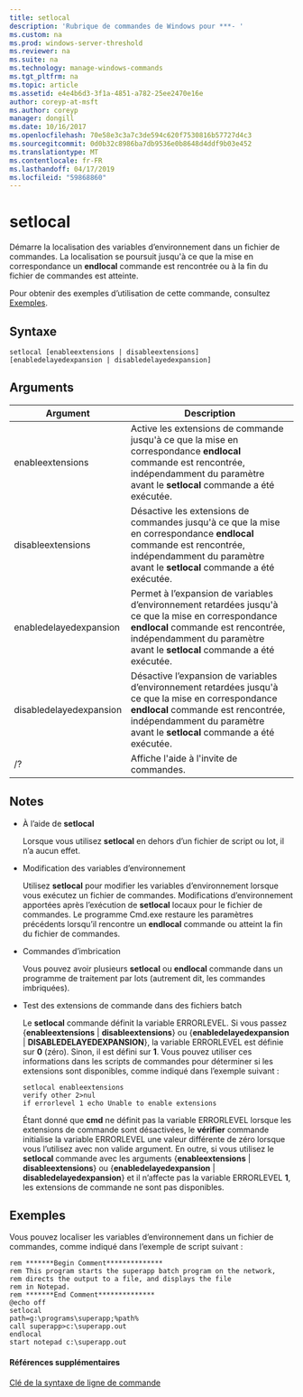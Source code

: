 ```yaml
---
title: setlocal
description: 'Rubrique de commandes de Windows pour ***- '
ms.custom: na
ms.prod: windows-server-threshold
ms.reviewer: na
ms.suite: na
ms.technology: manage-windows-commands
ms.tgt_pltfrm: na
ms.topic: article
ms.assetid: e4e4b6d3-3f1a-4851-a782-25ee2470e16e
author: coreyp-at-msft
ms.author: coreyp
manager: dongill
ms.date: 10/16/2017
ms.openlocfilehash: 70e58e3c3a7c3de594c620f7530816b57727d4c3
ms.sourcegitcommit: 0d0b32c8986ba7db9536e0b8648d4ddf9b03e452
ms.translationtype: MT
ms.contentlocale: fr-FR
ms.lasthandoff: 04/17/2019
ms.locfileid: "59868860"
---
```

# <a name="setlocal"></a>setlocal



Démarre la localisation des variables d’environnement dans un fichier de commandes. La localisation se poursuit jusqu'à ce que la mise en correspondance un **endlocal** commande est rencontrée ou à la fin du fichier de commandes est atteinte.

Pour obtenir des exemples d’utilisation de cette commande, consultez [Exemples](#BKMK_examples).

## <a name="syntax"></a>Syntaxe

```
setlocal [enableextensions | disableextensions] [enabledelayedexpansion | disabledelayedexpansion]
```

## <a name="arguments"></a>Arguments

|Argument|Description|
|--------|-----------|
|enableextensions|Active les extensions de commande jusqu'à ce que la mise en correspondance **endlocal** commande est rencontrée, indépendamment du paramètre avant le **setlocal** commande a été exécutée.|
|disableextensions|Désactive les extensions de commandes jusqu'à ce que la mise en correspondance **endlocal** commande est rencontrée, indépendamment du paramètre avant le **setlocal** commande a été exécutée.|
|enabledelayedexpansion|Permet à l’expansion de variables d’environnement retardées jusqu'à ce que la mise en correspondance **endlocal** commande est rencontrée, indépendamment du paramètre avant le **setlocal** commande a été exécutée.|
|disabledelayedexpansion|Désactive l’expansion de variables d’environnement retardées jusqu'à ce que la mise en correspondance **endlocal** commande est rencontrée, indépendamment du paramètre avant le **setlocal** commande a été exécutée.|
|/?|Affiche l'aide à l'invite de commandes.|

## <a name="remarks"></a>Notes

-   À l’aide de **setlocal**

    Lorsque vous utilisez **setlocal** en dehors d’un fichier de script ou lot, il n’a aucun effet.
-   Modification des variables d’environnement

    Utilisez **setlocal** pour modifier les variables d’environnement lorsque vous exécutez un fichier de commandes. Modifications d’environnement apportées après l’exécution de **setlocal** locaux pour le fichier de commandes. Le programme Cmd.exe restaure les paramètres précédents lorsqu’il rencontre un **endlocal** commande ou atteint la fin du fichier de commandes.
-   Commandes d’imbrication

    Vous pouvez avoir plusieurs **setlocal** ou **endlocal** commande dans un programme de traitement par lots (autrement dit, les commandes imbriquées).
-   Test des extensions de commande dans des fichiers batch

    Le **setlocal** commande définit la variable ERRORLEVEL. Si vous passez {**enableextensions** | **disableextensions**} ou {**enabledelayedexpansion**  |   **DISABLEDELAYEDEXPANSION**}, la variable ERRORLEVEL est définie sur **0** (zéro). Sinon, il est défini sur **1**. Vous pouvez utiliser ces informations dans les scripts de commandes pour déterminer si les extensions sont disponibles, comme indiqué dans l’exemple suivant :  
    ```
    setlocal enableextensions
    verify other 2>nul
    if errorlevel 1 echo Unable to enable extensions
    ```  
    Étant donné que **cmd** ne définit pas la variable ERRORLEVEL lorsque les extensions de commande sont désactivées, le **vérifier** commande initialise la variable ERRORLEVEL une valeur différente de zéro lorsque vous l’utilisez avec non valide argument. En outre, si vous utilisez le **setlocal** commande avec les arguments {**enableextensions** | **disableextensions**} ou {**enabledelayedexpansion**   |  **disabledelayedexpansion**} et il n’affecte pas la variable ERRORLEVEL **1**, les extensions de commande ne sont pas disponibles.

## <a name="BKMK_examples"></a>Exemples

Vous pouvez localiser les variables d’environnement dans un fichier de commandes, comme indiqué dans l’exemple de script suivant :
```
rem *******Begin Comment**************
rem This program starts the superapp batch program on the network,
rem directs the output to a file, and displays the file
rem in Notepad.
rem *******End Comment**************
@echo off
setlocal
path=g:\programs\superapp;%path%
call superapp>c:\superapp.out
endlocal
start notepad c:\superapp.out
```

#### <a name="additional-references"></a>Références supplémentaires

[Clé de la syntaxe de ligne de commande](command-line-syntax-key.md)